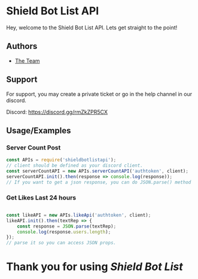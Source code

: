 # Shield Bot List API
Hey, welcome to the Shield Bot List API. Lets get straight to the point!

## Authors

- [The Team](https://www.github.com/Shield-Bot-List)

  

  


  
## Support

For support, you may create a private ticket or go in the help channel in our discord.

Discord: https://discord.gg/rmZkZPR5CX

## Usage/Examples

### Server Count Post


```javascript
const APIs = require('shieldbotlistapi');
// client should be defined as your discord client.
const serverCountAPI = new APIs.serverCountAPI('authtoken', client);
serverCountAPI.init().then(response => console.log(response));
// If you want to get a json response, you can do JSON.parse() method

```
### Get Likes Last 24 hours

```javascript

const likeAPI = new APIs.likeApi('authtoken', client);
likeAPI.init().then(textRep => {
    const response = JSON.parse(textRep);
    console.log(response.users.length);
});
// parse it so you can access JSON props.

```

# Thank you for using *Shield Bot List*